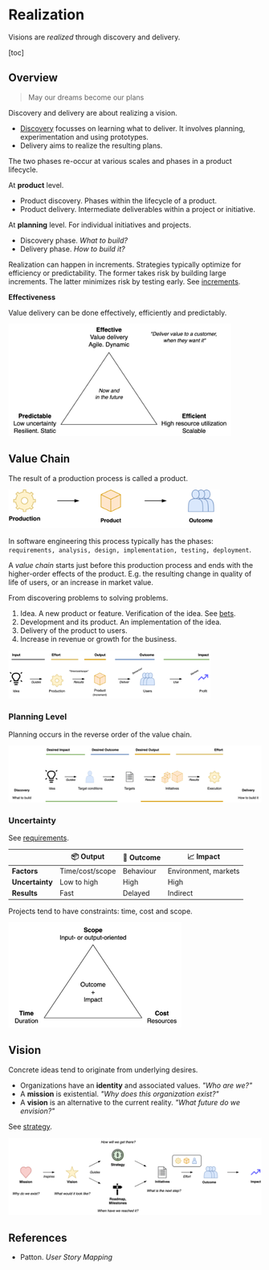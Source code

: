 # Realization

Visions are *realized* through discovery and delivery.

[toc]

## Overview

>  May our dreams become our plans

Discovery and delivery are about realizing a vision.

- [Discovery](discovery.md) focusses on learning what to deliver. It involves planning, experimentation and using prototypes.
- Delivery aims to realize the resulting plans.

The two phases re-occur at various scales and phases in a product lifecycle.

At **product** level.

- Product discovery. Phases within the lifecycle of a product.
- Product delivery. Intermediate deliverables within a project or initiative.

At **planning** level. For individual initiatives and projects.

- Discovery phase. *What to build?*
- Delivery phase. *How to build it?*

Realization can happen in increments. Strategies typically optimize for efficiency or predictability. The former takes risk by building large increments. The latter minimizes risk by testing early. See [increments](increments).



**Effectiveness**

Value delivery can be done effectively, efficiently and predictably.

<img src="../img/effective-efficient-predictable.png" alt="effective-efficient-predictable" style="height:16em;" />



## Value Chain

The result of a production process is called a product.

<img src="../img/production-outcome.png" alt="production-outcome" style="height:5.5em;" />

 In software engineering this process typically has the phases: `requirements, analysis, design, implementation, testing, deployment`. 



A *value chain* starts just before this production process and ends with the higher-order effects of the product. E.g. the resulting change in quality of life of users, or an increase in market value.

From discovering problems to solving problems.

1. Idea. A new product or feature. Verification of the idea. See [bets](./bets.md).
2. Development and its product. An implementation of the idea.
3. Delivery of the product to users.
4. Increase in revenue or growth for the business.



<img src="../img/output-outcome-impact.png" alt="output-outcome-impact-project" style="width:80%;" />

### Planning Level

Planning occurs in the reverse order of the value chain.

![output-outcome-impact-reversed](../img/output-outcome-impact-reversed.png)



### Uncertainty

See [requirements](project-requirements.md).

|                 | 📦 Output        | 👤 Outcome | 📈 Impact             |
| --------------- | --------------- | --------- | -------------------- |
| **Factors**     | Time/cost/scope | Behaviour | Environment, markets |
| **Uncertainty** | Low to high     | High      | High                 |
| **Results**     | Fast            | Delayed   | Indirect             |

Projects tend to have constraints: time, cost and scope.



<img src="../img/scope-time-cost.png" alt="scope-time-cost" style="height:15em;" />



## Vision

Concrete ideas tend to originate from underlying desires.

- Organizations have an **identity** and associated values. *"Who are we?"*
- A **mission** is existential. *"Why does this organization exist?"*
- A **vision** is an alternative to the current reality. *"What future do we envision?"*

See [strategy](../management/goals-planning-strategy.md).

![purpose-discovery](../img/purpose-discovery.png)

## References

- Patton. *User Story Mapping*

